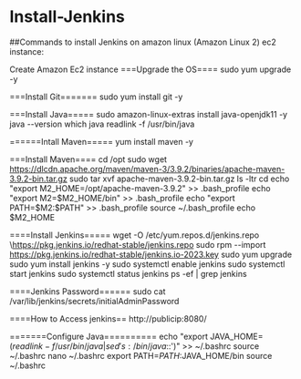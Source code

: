 # Install-Jenkins

##Commands to install Jenkins on amazon linux (Amazon Linux 2) ec2 instance:

Create Amazon Ec2 instance
===Upgrade the OS====
sudo yum upgrade -y

===Install Git=======
sudo yum install git -y


===Install Java=====
sudo amazon-linux-extras install java-openjdk11 -y
java --version
which java
readlink -f /usr/bin/java

======Intall Maven=====
yum install maven -y

===Install Maven====
cd /opt
sudo wget https://dlcdn.apache.org/maven/maven-3/3.9.2/binaries/apache-maven-3.9.2-bin.tar.gz
sudo tar xvf apache-maven-3.9.2-bin.tar.gz
ls -ltr
cd
echo "export M2_HOME=/opt/apache-maven-3.9.2" >> .bash_profile
echo "export M2=$M2_HOME/bin" >> .bash_profile
echo "export PATH=$M2:$PATH" >> .bash_profile
source ~/.bash_profile
echo $M2_HOME 


====Install Jenkins=====
wget -O /etc/yum.repos.d/jenkins.repo \https://pkg.jenkins.io/redhat-stable/jenkins.repo
sudo rpm --import https://pkg.jenkins.io/redhat-stable/jenkins.io-2023.key
sudo yum upgrade
sudo yum install jenkins -y
sudo systemctl enable jenkins
sudo systemctl start jenkins
sudo systemctl status jenkins
ps -ef | grep jenkins

====Jenkins Password======
sudo cat /var/lib/jenkins/secrets/initialAdminPassword

====How to Access jenkins==
http://publicip:8080/

=======Configure Java==========
echo "export JAVA_HOME=$(readlink -f /usr/bin/java | sed 's:/bin/java$::')" >> ~/.bashrc
source ~/.bashrc
nano ~/.bashrc
export PATH=$PATH:$JAVA_HOME/bin
source ~/.bashrc


